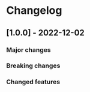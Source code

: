 # Changelog

## [1.0.0] - 2022-12-02

### Major changes

### Breaking changes

### Changed features

